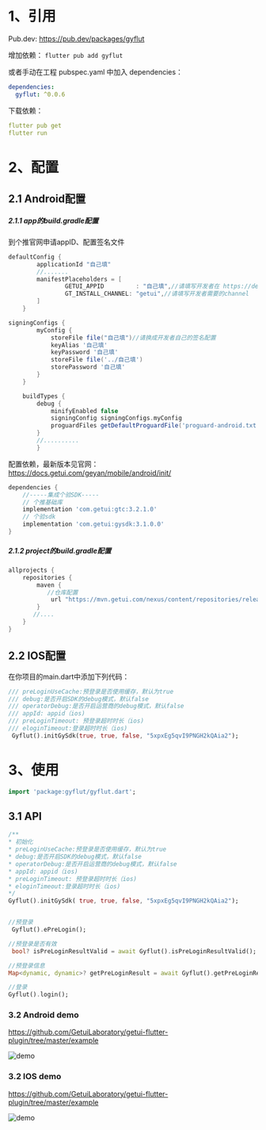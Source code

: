 # 1、引用

Pub.dev: https://pub.dev/packages/gyflut

增加依赖：
`flutter pub add gyflut`

或者手动在工程 pubspec.yaml 中加入 dependencies：

```yaml
dependencies:
  gyflut: ^0.0.6
```


下载依赖：

```yaml
flutter pub get
flutter run
```



# 2、配置

## 2.1 Android配置

##### 2.1.1 app的build.gradle配置

到个推官网申请appID、配置签名文件

```groovy
defaultConfig {
        applicationId "自己填"
        //.......
        manifestPlaceholders = [
                GETUI_APPID         : "自己填",//请填写开发者在 https://dev.getui.com/ 申请的GETUI_APPID
                GT_INSTALL_CHANNEL: "getui",//请填写开发者需要的channel
        ]
    }
```

```groovy
signingConfigs {
        myConfig {
            storeFile file("自己填")//请换成开发者自己的签名配置
            keyAlias '自己填'
            keyPassword '自己填'
            storeFile file('../自己填')
            storePassword '自己填'
        }
    }

    buildTypes {
        debug {
            minifyEnabled false
            signingConfig signingConfigs.myConfig
            proguardFiles getDefaultProguardFile('proguard-android.txt'), 'proguard-rules.pro'
        }
        //..........
        }
```

配置依赖，最新版本见官网： https://docs.getui.com/geyan/mobile/android/init/

```groovy
dependencies {
    //-----集成个验SDK-----
    // 个推基础库
    implementation 'com.getui:gtc:3.2.1.0'
    // 个验sdk
    implementation 'com.getui:gysdk:3.1.0.0'
}
```



##### 2.1.2 project的build.gradle配置

```groovy
allprojects {
    repositories {
        maven {
           //仓库配置
            url "https://mvn.getui.com/nexus/content/repositories/releases/"
        }
       //....
    }
}
```
## 2.2 IOS配置
在你项目的main.dart中添加下列代码：
```dart
/// preLoginUseCache:预登录是否使用缓存，默认为true
/// debug:是否开启SDK的debug模式，默认false
/// operatorDebug:是否开启运营商的debug模式，默认false
/// appId: appid（ios)
/// preLoginTimeout: 预登录超时时长（ios)
/// eloginTimeout:登录超时时长（ios)
 Gyflut().initGySdk(true, true, false, "5xpxEg5qvI9PNGH2kQAia2");
```


#  3、使用

```dart
import 'package:gyflut/gyflut.dart';
```

## 3.1 API

```dart
/**
* 初始化
* preLoginUseCache:预登录是否使用缓存，默认为true
* debug:是否开启SDK的debug模式，默认false
* operatorDebug:是否开启运营商的debug模式，默认false
* appId: appid（ios)
* preLoginTimeout: 预登录超时时长（ios)
* eloginTimeout:登录超时时长（ios)
*/
Gyflut().initGySdk( true, true, false, "5xpxEg5qvI9PNGH2kQAia2");


//预登录
 Gyflut().ePreLogin();

//预登录是否有效
 bool? isPreLoginResultValid = await Gyflut().isPreLoginResultValid();

//预登录信息
Map<dynamic, dynamic>? getPreLoginResult = await Gyflut().getPreLoginResult();

//登录
Gyflut().login();
```



### 3.2 Android demo

https://github.com/GetuiLaboratory/getui-flutter-plugin/tree/master/example

![demo](demo.png)


### 3.2 IOS demo

https://github.com/GetuiLaboratory/getui-flutter-plugin/tree/master/example

![demo](iosDemo.png)